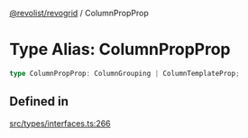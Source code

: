 [@revolist/revogrid](README.md) / ColumnPropProp

# Type Alias: ColumnPropProp

```ts
type ColumnPropProp: ColumnGrouping | ColumnTemplateProp;
```

## Defined in

[src/types/interfaces.ts:266](https://github.com/revolist/revogrid/blob/af3362245c6506a51c4b9ff572c0e5ce6908767a/src/types/interfaces.ts#L266)
